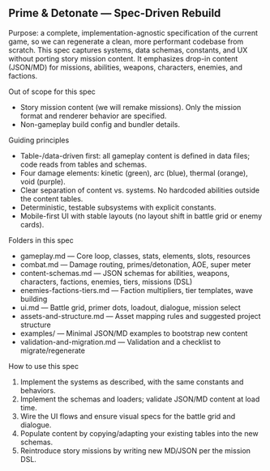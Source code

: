 ## Prime & Detonate — Spec-Driven Rebuild

Purpose: a complete, implementation-agnostic specification of the current game, so we can regenerate a clean, more performant codebase from scratch. This spec captures systems, data schemas, constants, and UX without porting story mission content. It emphasizes drop-in content (JSON/MD) for missions, abilities, weapons, characters, enemies, and factions.

Out of scope for this spec
- Story mission content (we will remake missions). Only the mission format and renderer behavior are specified.
- Non-gameplay build config and bundler details.

Guiding principles
- Table-/data-driven first: all gameplay content is defined in data files; code reads from tables and schemas.
- Four damage elements: kinetic (green), arc (blue), thermal (orange), void (purple).
- Clear separation of content vs. systems. No hardcoded abilities outside the content tables.
- Deterministic, testable subsystems with explicit constants.
- Mobile-first UI with stable layouts (no layout shift in battle grid or enemy cards).

Folders in this spec
- gameplay.md — Core loop, classes, stats, elements, slots, resources
- combat.md — Damage routing, primes/detonation, AOE, super meter
- content-schemas.md — JSON schemas for abilities, weapons, characters, factions, enemies, tiers, missions (DSL)
- enemies-factions-tiers.md — Faction multipliers, tier templates, wave building
- ui.md — Battle grid, primer dots, loadout, dialogue, mission select
- assets-and-structure.md — Asset mapping rules and suggested project structure
- examples/ — Minimal JSON/MD examples to bootstrap new content
- validation-and-migration.md — Validation and a checklist to migrate/regenerate

How to use this spec
1) Implement the systems as described, with the same constants and behaviors.
2) Implement the schemas and loaders; validate JSON/MD content at load time.
3) Wire the UI flows and ensure visual specs for the battle grid and dialogue.
4) Populate content by copying/adapting your existing tables into the new schemas.
5) Reintroduce story missions by writing new MD/JSON per the mission DSL.


